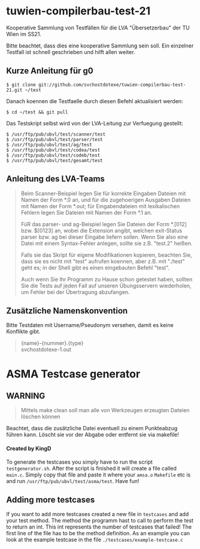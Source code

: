 # tuwien-compilerbau-test-21

Kooperative Sammlung von Testfällen für die LVA "Übersetzerbau" der TU Wien im SS21.

Bitte beachtet, dass dies eine kooperative Sammlung sein soll. Ein einzelner Testfall ist schnell geschrieben und hilft
allen weiter.

## Kurze Anleitung für g0

	$ git clone git://github.com/svchostdotexe/tuwien-compilerbau-test-21.git ~/test

Danach koennen die Testfaelle durch diesen Befehl aktualisiert werden:

	$ cd ~/test && git pull

Das Testskript selbst wird von der LVA-Leitung zur Verfuegung gestellt:

	$ /usr/ftp/pub/ubvl/test/scanner/test
	$ /usr/ftp/pub/ubvl/test/parser/test
	$ /usr/ftp/pub/ubvl/test/ag/test
	$ /usr/ftp/pub/ubvl/test/codea/test
	$ /usr/ftp/pub/ubvl/test/codeb/test
	$ /usr/ftp/pub/ubvl/test/gesamt/test

## Anleitung des LVA-Teams

> Beim Scanner-Beispiel legen Sie für korrekte Eingaben Dateien mit Namen der Form *.0 an, und für die zugehoerigen Ausgaben Dateien mit Namen der Form *.out; für Eingabendateien mit lexikalischen Fehlern legen Sie Dateien mit Namen der Form *.1 an.
>
> FüR das parser- und ag-Beispiel legen Sie Dateien der Form *.[012] bzw. $[0123] an, wobei die Extension angibt, welchen exit-Status parser bzw. ag bei dieser Eingabe liefern sollen. Wenn Sie also eine Datei mit einem Syntax-Fehler anlegen, sollte sie z.B. "test.2" heißen.
>
> Falls sie das Skript für eigene Modifikationen kopieren, beachten Sie, dass sie es nicht mit "test" aufrufen koennen, aber z.B. mit "./test" geht es; in der Shell gibt es einen eingebauten Befehl "test".
>
> Auch wenn Sie Ihr Programm zu Hause schon getestet haben, sollten Sie die Tests auf jeden Fall auf unseren Übungsservern wiederholen, um Fehler bei der Übertragung abzufangen.

## Zusätzliche Namenskonvention

Bitte Testdaten mit Username/Pseudonym versehen, damit es keine Konflikte gibt.
> {name}-{nummer}.{type}  
> svchostdotexe-1.out

# ASMA Testcase generator

## WARNING

> Mittels make clean soll man alle von Werkzeugen erzeugten Dateien löschen können

Beachtet, dass die zusätzliche Datei eventuell zu einem Punkteabzug führen kann. Löscht sie vor der Abgabe oder entfernt
sie via makefile!

#### Created by KingD

To generate the testcases you simply have to run the script `testgenerator.sh`. After the script is finished it will
create a file called `main.c`. Simply copy that file and paste it where your `amsa.o` `Makefile` etc is and
run `/usr/ftp/pub/ubvl/test/asma/test`. Have fun!

## Adding more testcases

If you want to add more testcases created a new file in `testcases` and add your test method. The method the programm
hast to call to perform the test to return an int. This int represents the number of testcases that failed!
The first line of the file has to be the method definition. As an example you can look at the example testcase in the
file `./testcases/example-testcase.c`